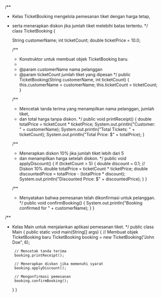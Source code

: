 /**
* Kelas TicketBooking mengelola pemesanan tiket dengan harga tetap,
* serta menerapkan diskon jika jumlah tiket melebihi batas tertentu.
  */
  class TicketBooking {

  String customerName;
  int ticketCount;
  double ticketPrice = 10.0;

  /**
    * Konstruktor untuk membuat objek TicketBooking baru.
    *
    * @param customerName nama pelanggan
    * @param ticketCount  jumlah tiket yang dipesan
      */
      public TicketBooking(String customerName, int ticketCount) {
      this.customerName = customerName;
      this.ticketCount = ticketCount;
      }

  /**
    * Mencetak tanda terima yang menampilkan nama pelanggan, jumlah tiket,
    * dan total harga tanpa diskon.
      */
      public void printReceipt() {
      double totalPrice = ticketCount * ticketPrice;
      System.out.println("Customer: " + customerName);
      System.out.println("Total Tickets: " + ticketCount);
      System.out.println("Total Price: $" + totalPrice);
      }

  /**
    * Menerapkan diskon 10% jika jumlah tiket lebih dari 5
    * dan menampilkan harga setelah diskon.
      */
      public void applyDiscount() {
      if (ticketCount > 5) {
      double discount = 0.1; // Diskon 10%
      double totalPrice = ticketCount * ticketPrice;
      double discountedPrice = totalPrice - (totalPrice * discount);
      System.out.println("Discounted Price: $" + discountedPrice);
      }
      }

  /**
    * Menyatakan bahwa pemesanan telah dikonfirmasi untuk pelanggan.
      */
      public void confirmBooking() {
      System.out.println("Booking confirmed for " + customerName);
      }
      }

/**
* Kelas Main untuk menjalankan aplikasi pemesanan tiket.
  */
  public class Main {
  public static void main(String[] args) {
  // Membuat objek TicketBooking baru
  TicketBooking booking = new TicketBooking("John Doe", 6);

       // Mencetak tanda terima
       booking.printReceipt();

       // Menerapkan diskon jika memenuhi syarat
       booking.applyDiscount();

       // Mengonfirmasi pemesanan
       booking.confirmBooking();
  }
  }
